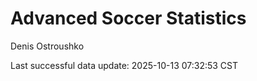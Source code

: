 # Advanced Soccer Statistics
Denis Ostroushko

<!-- gfm -->

Last successful data update: 2025-10-13 07:32:53 CST
